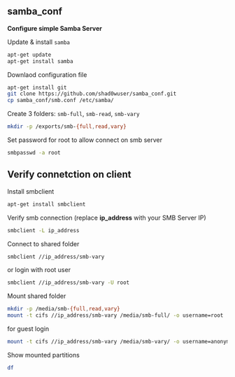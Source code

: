 ## samba_conf
**Configure simple Samba Server**

Update & install `samba`
```bash
apt-get update
apt-get install samba
```
Downlaod configuration file
```bash
apt-get install git
git clone https://github.com/shad0wuser/samba_conf.git
cp samba_conf/smb.conf /etc/samba/
```
Create 3 folders: `smb-full`, `smb-read`, `smb-vary`
```bash
mkdir -p /exports/smb-{full,read,vary}
```
Set password for root to allow connect on smb server
```bash
smbpasswd -a root
```

## Verify connetction on client
Install smbclient
```bash
apt-get install smbclient
```
Verify smb connection (replace **ip_address** with your SMB Server IP)
```bash
smbclient -L ip_address
```
Connect to shared folder
```bash
smbclient //ip_address/smb-vary
```
or login with root user
```bash
smbclient //ip_address/smb-vary -U root
```
Mount shared folder
```bash
mkdir -p /media/smb-{full,read,vary}
mount -t cifs //ip_address/smb-vary /media/smb-full/ -o username=root
```
for guest login
```bash
mount -t cifs //ip_address/smb-vary /media/smb-vary/ -o username=anonymous
```
Show mounted partitions
```bash
df
```
